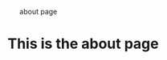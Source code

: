 <html>
	<head>
		<title>Geoff</title>
	</head>
	<body>
		<nav>
    		<ul>
        		<p>about page</p>
    		</ul>
		</nav>
		<div class="container">
    		<div class="blurb">
        		<h1>This is the about page</h1>
    		</div><!-- /.blurb -->
		</div><!-- /.container -->
		<footer>
    		<ul>
		</footer>
	</body>
</html>
